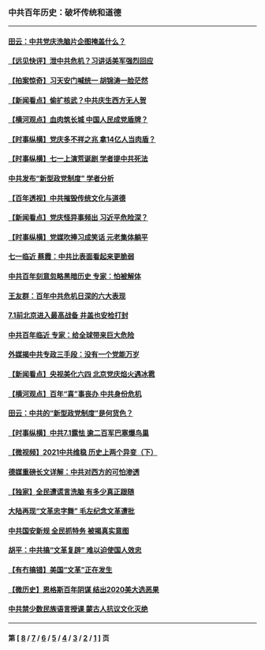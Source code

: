 ### 中共百年历史：破坏传统和道德
---
#### [田云：中共党庆洗脑片企图掩盖什么？](../../pages/nf1176114/n13064395.md?07040430) 
#### [【远见快评】泄中共危机？习讲话美军强烈回应](../../pages/nf1176114/n13064269.md?07040430) 
#### [【拍案惊奇】习天安门喊统一 胡锦涛一脸茫然](../../pages/nf1176114/n13063233.md?07040430) 
#### [【新闻看点】偷扩核武？中共庆生西方无人贺](../../pages/nf1176114/n13061263.md?07040430) 
#### [【横河观点】血肉筑长城 中国人民成党盾牌？](../../pages/nf1176114/n13061779.md?07040430) 
#### [【时事纵横】党庆多不祥之兆 拿14亿人当肉盾？](../../pages/nf1176114/n13061709.md?07040430) 
#### [【时事纵横】七一上演荒诞剧 学者提中共死法](../../pages/nf1176114/n13058990.md?07040430) 
#### [中共发布“新型政党制度” 学者分析](../../pages/nf1176114/n13056354.md?07040430) 
#### [【百年透视】中共摧毁传统文化与道德](../../pages/nf1176114/n13057253.md?07040430) 
#### [【新闻看点】党庆怪异事频出 习近平危险深？](../../pages/nf1176114/n13056781.md?07040430) 
#### [【时事纵横】党媒吹捧习成笑话 元老集体躺平](../../pages/nf1176114/n13056792.md?07040430) 
#### [七一临近 蔡霞：中共比表面看起来更脆弱](../../pages/nf1176114/n13056418.md?07040430) 
#### [中共百年刻意忽略黑暗历史 专家：怕被解体](../../pages/nf1176114/n13056056.md?07040430) 
#### [王友群：百年中共危机日深的六大表现](../../pages/nf1176114/n13054263.md?07040430) 
#### [7.1前北京进入最高战备 井盖也安检打封](../../pages/nf1176114/n13053641.md?07040430) 
#### [中共百年临近 专家：给全球带来巨大危险](../../pages/nf1176114/n13053663.md?07040430) 
#### [外媒揭中共专政三手段：没有一个党能万岁](../../pages/nf1176114/n13049352.md?07040430) 
#### [【新闻看点】央视美化六四 北京党庆焰火遇冰雹](../../pages/nf1176114/n13048310.md?07040430) 
#### [【横河观点】百年“喜”事丧办 中共身份危机](../../pages/nf1176114/n13049869.md?07040430) 
#### [田云：中共的“新型政党制度”是何货色？](../../pages/nf1176114/n13049010.md?07040430) 
#### [【时事纵横】中共7.1露怯 逾二百军巴塞爆鸟巢](../../pages/nf1176114/n13043076.md?07040430) 
#### [【微视频】2021中共维稳 历史上两个异变（下）](../../pages/nf1176114/n13042288.md?07040430) 
#### [德媒重磅长文详解：中共对西方的可怕渗透](../../pages/nf1176114/n13031701.md?07040430) 
#### [【独家】全民遭谎言洗脑 有多少真正跟随](../../pages/nf1176114/n12997170.md?07040430) 
#### [大陆再现“文革忠字舞” 毛左纪念文革遭批](../../pages/nf1176114/n12947385.md?07040430) 
#### [中共国安新规 全民抓特务 被揭真实意图](../../pages/nf1176114/n12911615.md?07040430) 
#### [胡平：中共搞“文革复辟” 难以迫使国人效忠](../../pages/nf1176114/n12905760.md?07040430) 
#### [【有冇搞错】美国“文革”正在发生](../../pages/nf1176114/n12650309.md?07040430) 
#### [【微历史】恩格斯百年阴谋 结出2020美大选恶果](../../pages/nf1176114/n12597490.md?07040430) 
#### [中共禁少数民族语言授课 蒙古人抗议文化灭绝](../../pages/nf1176114/n12362711.md?07040430) 

---
#### 第 [ [8](./8.md?07040430) / [7](./7.md?07040430) / [6](./6.md?07040430) / [5](./5.md?07040430) / [4](./4.md?07040430) / [3](./3.md?07040430) / [2](./2.md?07040430) / [1](./1.md?07040430) ] 页
